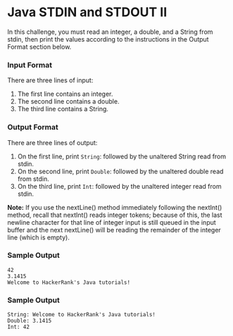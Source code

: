 # Java STDIN and STDOUT II
In this challenge, you must read an integer, a double, and a String from stdin, then print the values according to the instructions in the Output Format section below.

### Input Format
There are three lines of input:
1. The first line contains an integer.
2. The second line contains a double.
3. The third line contains a String.

### Output Format
There are three lines of output:
1. On the first line, print `String`: followed by the unaltered String read from stdin.
2. On the second line, print `Double`: followed by the unaltered double read from stdin.
3. On the third line, print `Int`: followed by the unaltered integer read from stdin.

**Note:** If you use the nextLine() method immediately following the nextInt() method, recall that nextInt() reads integer tokens; because of this, the last newline character for that line of integer input is still queued in the input buffer and the next nextLine() will be reading the remainder of the integer line (which is empty).

### Sample Output
```
42 
3.1415
Welcome to HackerRank's Java tutorials!
```

### Sample Output
```
String: Welcome to HackerRank's Java tutorials!
Double: 3.1415
Int: 42
```